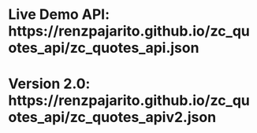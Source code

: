 <h1>Live Demo API: https://renzpajarito.github.io/zc_quotes_api/zc_quotes_api.json</h1>
<h1>Version 2.0: https://renzpajarito.github.io/zc_quotes_api/zc_quotes_apiv2.json</h1>
